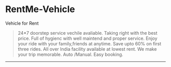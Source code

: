 # RentMe-Vehicle

Vehicle for Rent
>24*7 doorstep service vechile avaliable.
>Taking right with the best price.
>Full of hygienc with well maintend and proper service.
>Enjoy your ride with your family,friends at anytime.
>Save upto 60% on first three rides.
>All over India  facility available at lowest rent.
>We make your trip memorable.
>Auto /Manual.
>Easy booking.


----------------------------------------------
